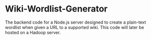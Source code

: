 # Wiki-Wordlist-Generator
The backend code for a Node.js server designed to create a plain-text wordlist when given a URL to a supported wiki. This code will later be hosted on a Hadoop server.